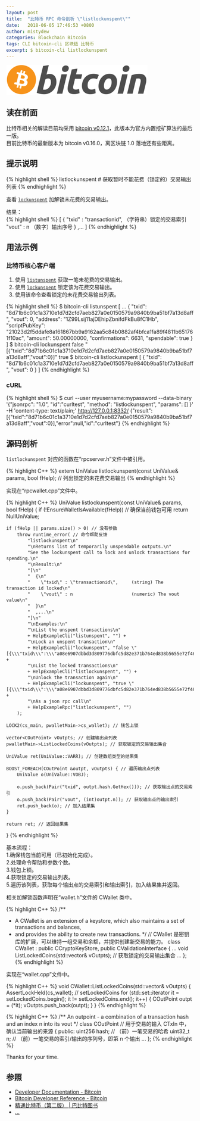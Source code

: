 ```yaml
---
layout: post
title:  "比特币 RPC 命令剖析 \"listlockunspent\""
date:   2018-06-05 17:46:53 +0800
author: mistydew
categories: Blockchain Bitcoin
tags: CLI bitcoin-cli 区块链 比特币
excerpt: $ bitcoin-cli listlockunspent
---
```

![bitcoin](/images/20180504/bitcoin.svg)

## 读在前面
比特币相关的解读目前均采用 [bitcoin v0.12.1](https://github.com/bitcoin/bitcoin/tree/v0.12.1)，此版本为官方内置挖矿算法的最后一版。<br>
目前比特币的最新版本为 bitcoin v0.16.0，离区块链 1.0 落地还有些距离。

## 提示说明

{% highlight shell %}
listlockunspent # 获取暂时不能花费（锁定的）交易输出列表
{% endhighlight %}

查看 [`lockunspent`](/2018/06/05/bitcoin-rpc-command-lockunspent) 加解锁未花费的交易输出。

结果：<br>
{% highlight shell %}
[
  {
    "txid" : "transactionid",     （字符串）锁定的交易索引
    "vout" : n                      （数字）输出序号
  }
  ,...
]
{% endhighlight %}

## 用法示例

### 比特币核心客户端

1. 使用 [`listunspent`](/2018/06/05/bitcoin-rpc-command-listunspent) 获取一笔未花费的交易输出。<br>
2. 使用 [`lockunspent`](/2018/06/05/bitcoin-rpc-command-lockunspent) 锁定该为花费交易输出。<br>
3. 使用该命令查看锁定的未花费交易输出列表。

{% highlight shell %}
$ bitcoin-cli listunspent
[
  ...
  {
    "txid": "8d71b6c01c1a3710e1d7d2cfd7aeb827a0e0150579a9840b9ba51bf7a13d8aff",
    "vout": 0,
    "address": "1Z99Lsij11ajDEhipZbnifdFkBu8fC1Hb",
    "scriptPubKey": "21023d2f5ddafe8a161867bb9a9162aa5c84b0882af4bfca1fa89f4811b651761f10ac",
    "amount": 50.00000000,
    "confirmations": 6631,
    "spendable": true
  }
]
$ bitcoin-cli lockunspent false "[{\"txid\":\"8d71b6c01c1a3710e1d7d2cfd7aeb827a0e0150579a9840b9ba51bf7a13d8aff\",\"vout\":0}]"
true
$ bitcoin-cli listlockunspent
[
  {
    "txid": "8d71b6c01c1a3710e1d7d2cfd7aeb827a0e0150579a9840b9ba51bf7a13d8aff",
    "vout": 0
  }
]
{% endhighlight %}

### cURL

{% highlight shell %}
$ curl --user myusername:mypassword --data-binary '{"jsonrpc": "1.0", "id":"curltest", "method": "listlockunspent", "params": [] }' -H 'content-type: text/plain;' http://127.0.0.1:8332/
{"result":[{"txid":"8d71b6c01c1a3710e1d7d2cfd7aeb827a0e0150579a9840b9ba51bf7a13d8aff","vout":0}],"error":null,"id":"curltest"}
{% endhighlight %}

## 源码剖析
`listlockunspent` 对应的函数在“rpcserver.h”文件中被引用。

{% highlight C++ %}
extern UniValue listlockunspent(const UniValue& params, bool fHelp); // 列出锁定的未花费交易输出
{% endhighlight %}

实现在“rpcwallet.cpp”文件中。

{% highlight C++ %}
UniValue listlockunspent(const UniValue& params, bool fHelp)
{
    if (!EnsureWalletIsAvailable(fHelp)) // 确保当前钱包可用
        return NullUniValue;
    
    if (fHelp || params.size() > 0) // 没有参数
        throw runtime_error( // 命令帮助反馈
            "listlockunspent\n"
            "\nReturns list of temporarily unspendable outputs.\n"
            "See the lockunspent call to lock and unlock transactions for spending.\n"
            "\nResult:\n"
            "[\n"
            "  {\n"
            "    \"txid\" : \"transactionid\",     (string) The transaction id locked\n"
            "    \"vout\" : n                      (numeric) The vout value\n"
            "  }\n"
            "  ,...\n"
            "]\n"
            "\nExamples:\n"
            "\nList the unspent transactions\n"
            + HelpExampleCli("listunspent", "") +
            "\nLock an unspent transaction\n"
            + HelpExampleCli("lockunspent", "false \"[{\\\"txid\\\":\\\"a08e6907dbbd3d809776dbfc5d82e371b764ed838b5655e72f463568df1aadf0\\\",\\\"vout\\\":1}]\"") +
            "\nList the locked transactions\n"
            + HelpExampleCli("listlockunspent", "") +
            "\nUnlock the transaction again\n"
            + HelpExampleCli("lockunspent", "true \"[{\\\"txid\\\":\\\"a08e6907dbbd3d809776dbfc5d82e371b764ed838b5655e72f463568df1aadf0\\\",\\\"vout\\\":1}]\"") +
            "\nAs a json rpc call\n"
            + HelpExampleRpc("listlockunspent", "")
        );

    LOCK2(cs_main, pwalletMain->cs_wallet); // 钱包上锁

    vector<COutPoint> vOutpts; // 创建输出点列表
    pwalletMain->ListLockedCoins(vOutpts); // 获取锁定的交易输出集合

    UniValue ret(UniValue::VARR); // 创建数组类型的结果集

    BOOST_FOREACH(COutPoint &outpt, vOutpts) { // 遍历输出点列表
        UniValue o(UniValue::VOBJ);

        o.push_back(Pair("txid", outpt.hash.GetHex())); // 获取输出点的交易索引
        o.push_back(Pair("vout", (int)outpt.n)); // 获取输出点的输出索引
        ret.push_back(o); // 加入结果集
    }

    return ret; // 返回结果集
}
{% endhighlight %}

基本流程：<br>
1.确保钱包当前可用（已初始化完成）。<br>
2.处理命令帮助和参数个数。<br>
3.钱包上锁。<br>
4.获取锁定的交易输出列表。<br>
5.遍历该列表，获取每个输出点的交易索引和输出索引，加入结果集并返回。

相关加解锁函数声明在“wallet.h”文件的 CWallet 类中。

{% highlight C++ %}
/** 
 * A CWallet is an extension of a keystore, which also maintains a set of transactions and balances,
 * and provides the ability to create new transactions.
 */ // CWallet 是密钥库的扩展，可以维持一组交易和余额，并提供创建新交易的能力。
class CWallet : public CCryptoKeyStore, public CValidationInterface
{
    ...
    void ListLockedCoins(std::vector<COutPoint>& vOutpts); // 获取锁定的交易输出集合
    ...
};
{% endhighlight %}

实现在“wallet.cpp”文件中。

{% highlight C++ %}
void CWallet::ListLockedCoins(std::vector<COutPoint>& vOutpts)
{
    AssertLockHeld(cs_wallet); // setLockedCoins
    for (std::set<COutPoint>::iterator it = setLockedCoins.begin();
         it != setLockedCoins.end(); it++) {
        COutPoint outpt = (*it);
        vOutpts.push_back(outpt);
    }
}
{% endhighlight %}

{% highlight C++ %}
/** An outpoint - a combination of a transaction hash and an index n into its vout */
class COutPoint // 用于交易的输入 CTxIn 中，确认当前输出的来源
{
public:
    uint256 hash; // （前）一笔交易的哈希
    uint32_t n; // （前）一笔交易的索引/输出的序列号，即第 n 个输出
    ...
};
{% endhighlight %}

Thanks for your time.

## 参照
* [Developer Documentation - Bitcoin](https://bitcoin.org/en/developer-documentation)
* [Bitcoin Developer Reference - Bitcoin](https://bitcoin.org/en/developer-reference#listlockunspent)
* [精通比特币（第二版） \| 巴比特图书](http://book.8btc.com/masterbitcoin2cn)
* [...](https://github.com/mistydew/blockchain)
